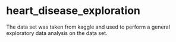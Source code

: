 # heart_disease_exploration
The data set was taken from kaggle and used to perform a general exploratory data analysis on the data set.
